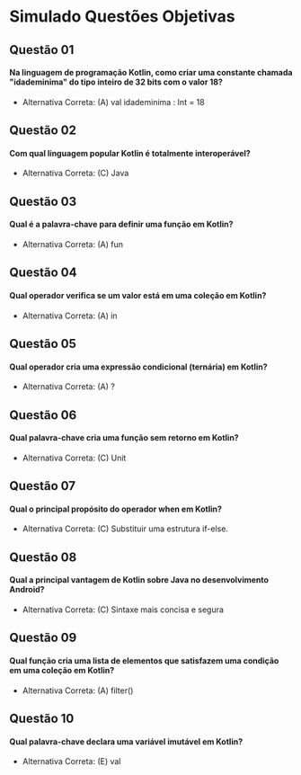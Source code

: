 # Simulado Questões Objetivas

## Questão 01
#### Na linguagem de programação Kotlin, como criar uma constante chamada "idademinima" do tipo inteiro de 32 bits com o valor 18?
- Alternativa Correta: (A) val idademinima : Int = 18

## Questão 02
#### Com qual linguagem popular Kotlin é totalmente interoperável?
- Alternativa Correta: (C) Java

## Questão 03
#### Qual é a palavra-chave para definir uma função em Kotlin?
- Alternativa Correta: (A) fun

## Questão 04
#### Qual operador verifica se um valor está em uma coleção em Kotlin?
- Alternativa Correta: (A) in

## Questão 05
#### Qual operador cria uma expressão condicional (ternária) em Kotlin?
- Alternativa Correta: (A) ?

## Questão 06
#### Qual palavra-chave cria uma função sem retorno em Kotlin?
- Alternativa Correta: (C) Unit

## Questão 07
#### Qual o principal propósito do operador when em Kotlin?
- Alternativa Correta: (C) Substituir uma estrutura if-else.

## Questão 08
#### Qual a principal vantagem de Kotlin sobre Java no desenvolvimento Android?
- Alternativa Correta: (C) Sintaxe mais concisa e segura

## Questão 09
#### Qual função cria uma lista de elementos que satisfazem uma condição em uma coleção em Kotlin?
- Alternativa Correta: (A) filter()

## Questão 10
#### Qual palavra-chave declara uma variável imutável em Kotlin?
- Alternativa Correta: (E) val

